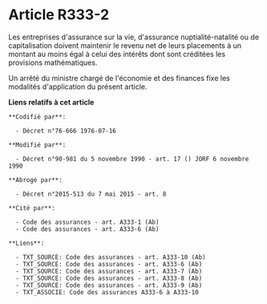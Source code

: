 # Article R333-2

Les entreprises d'assurance sur la vie, d'assurance nuptialité-natalité ou de capitalisation doivent maintenir le revenu net
de leurs placements à un montant au moins égal à celui des intérêts dont sont créditées les provisions mathématiques.

Un arrêté du ministre chargé de l'économie et des finances fixe les modalités d'application du présent article.

**Liens relatifs à cet article**

	**Codifié par**:

	  - Décret n°76-666 1976-07-16

	**Modifié par**:

	  - Décret n°90-981 du 5 novembre 1990 - art. 17 () JORF 6 novembre 1990

	**Abrogé par**:

	  - Décret n°2015-513 du 7 mai 2015 - art. 8

	**Cité par**:

	  - Code des assurances - art. A333-1 (Ab)
	  - Code des assurances - art. A333-6 (Ab)

	**Liens**:

	  - TXT_SOURCE: Code des assurances - art. A333-10 (Ab)
	  - TXT_SOURCE: Code des assurances - art. A333-6 (Ab)
	  - TXT_SOURCE: Code des assurances - art. A333-7 (Ab)
	  - TXT_SOURCE: Code des assurances - art. A333-8 (Ab)
	  - TXT_SOURCE: Code des assurances - art. A333-9 (Ab)
	  - TXT_ASSOCIE: Code des assurances A333-6 à A333-10
